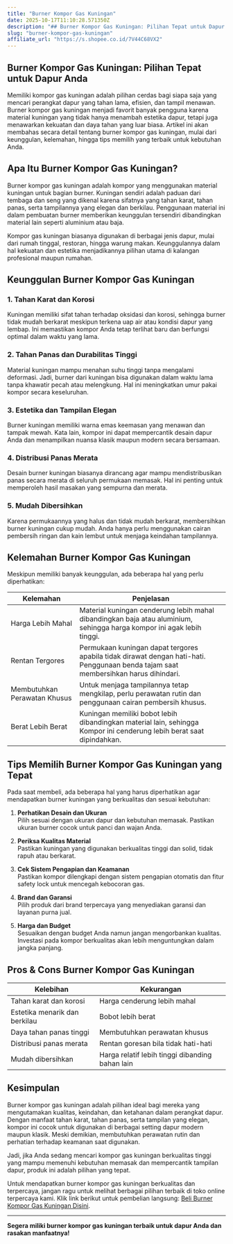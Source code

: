 ```yaml
---
title: "Burner Kompor Gas Kuningan"
date: 2025-10-17T11:10:28.571350Z
description: "## Burner Kompor Gas Kuningan: Pilihan Tepat untuk Dapur Anda..."
slug: "burner-kompor-gas-kuningan"
affiliate_url: "https://s.shopee.co.id/7V44C68VX2"
---
```

## Burner Kompor Gas Kuningan: Pilihan Tepat untuk Dapur Anda

Memiliki kompor gas kuningan adalah pilihan cerdas bagi siapa saja yang mencari perangkat dapur yang tahan lama, efisien, dan tampil menawan. Burner kompor gas kuningan menjadi favorit banyak pengguna karena material kuningan yang tidak hanya menambah estetika dapur, tetapi juga menawarkan kekuatan dan daya tahan yang luar biasa. Artikel ini akan membahas secara detail tentang burner kompor gas kuningan, mulai dari keunggulan, kelemahan, hingga tips memilih yang terbaik untuk kebutuhan Anda.

## Apa Itu Burner Kompor Gas Kuningan?

Burner kompor gas kuningan adalah kompor yang menggunakan material kuningan untuk bagian burner. Kuningan sendiri adalah paduan dari tembaga dan seng yang dikenal karena sifatnya yang tahan karat, tahan panas, serta tampilannya yang elegan dan berkilau. Penggunaan material ini dalam pembuatan burner memberikan keunggulan tersendiri dibandingkan material lain seperti aluminium atau baja.

Kompor gas kuningan biasanya digunakan di berbagai jenis dapur, mulai dari rumah tinggal, restoran, hingga warung makan. Keunggulannya dalam hal kekuatan dan estetika menjadikannya pilihan utama di kalangan profesional maupun rumahan.

## Keunggulan Burner Kompor Gas Kuningan

### 1. Tahan Karat dan Korosi

Kuningan memiliki sifat tahan terhadap oksidasi dan korosi, sehingga burner tidak mudah berkarat meskipun terkena uap air atau kondisi dapur yang lembap. Ini memastikan kompor Anda tetap terlihat baru dan berfungsi optimal dalam waktu yang lama.

### 2. Tahan Panas dan Durabilitas Tinggi

Material kuningan mampu menahan suhu tinggi tanpa mengalami deformasi. Jadi, burner dari kuningan bisa digunakan dalam waktu lama tanpa khawatir pecah atau melengkung. Hal ini meningkatkan umur pakai kompor secara keseluruhan.

### 3. Estetika dan Tampilan Elegan

Burner kuningan memiliki warna emas keemasan yang menawan dan tampak mewah. Kata lain, kompor ini dapat mempercantik desain dapur Anda dan menampilkan nuansa klasik maupun modern secara bersamaan.

### 4. Distribusi Panas Merata

Desain burner kuningan biasanya dirancang agar mampu mendistribusikan panas secara merata di seluruh permukaan memasak. Hal ini penting untuk memperoleh hasil masakan yang sempurna dan merata.

### 5. Mudah Dibersihkan

Karena permukaannya yang halus dan tidak mudah berkarat, membersihkan burner kuningan cukup mudah. Anda hanya perlu menggunakan cairan pembersih ringan dan kain lembut untuk menjaga keindahan tampilannya.

## Kelemahan Burner Kompor Gas Kuningan

Meskipun memiliki banyak keunggulan, ada beberapa hal yang perlu diperhatikan:

| Kelemahan | Penjelasan |
|--------------------|---------------------------------------------------------|
| Harga Lebih Mahal | Material kuningan cenderung lebih mahal dibandingkan baja atau aluminium, sehingga harga kompor ini agak lebih tinggi. |
| Rentan Tergores | Permukaan kuningan dapat tergores apabila tidak dirawat dengan hati-hati. Penggunaan benda tajam saat membersihkan harus dihindari. |
| Membutuhkan Perawatan Khusus | Untuk menjaga tampilannya tetap mengkilap, perlu perawatan rutin dan penggunaan cairan pembersih khusus. |
| Berat Lebih Berat | Kuningan memiliki bobot lebih dibandingkan material lain, sehingga Kompor ini cenderung lebih berat saat dipindahkan. |

## Tips Memilih Burner Kompor Gas Kuningan yang Tepat

Pada saat membeli, ada beberapa hal yang harus diperhatikan agar mendapatkan burner kuningan yang berkualitas dan sesuai kebutuhan:

1. **Perhatikan Desain dan Ukuran**  
Pilih sesuai dengan ukuran dapur dan kebutuhan memasak. Pastikan ukuran burner cocok untuk panci dan wajan Anda.

2. **Periksa Kualitas Material**  
Pastikan kuningan yang digunakan berkualitas tinggi dan solid, tidak rapuh atau berkarat.

3. **Cek Sistem Pengapian dan Keamanan**  
Pastikan kompor dilengkapi dengan sistem pengapian otomatis dan fitur safety lock untuk mencegah kebocoran gas.

4. **Brand dan Garansi**  
Pilih produk dari brand terpercaya yang menyediakan garansi dan layanan purna jual.

5. **Harga dan Budget**  
Sesuaikan dengan budget Anda namun jangan mengorbankan kualitas. Investasi pada kompor berkualitas akan lebih menguntungkan dalam jangka panjang.

## Pros & Cons Burner Kompor Gas Kuningan

| Kelebihan | Kekurangan |
|------------------------------|---------------------------------------------|
| Tahan karat dan korosi | Harga cenderung lebih mahal |
| Estetika menarik dan berkilau | Bobot lebih berat |
| Daya tahan panas tinggi | Membutuhkan perawatan khusus |
| Distribusi panas merata | Rentan goresan bila tidak hati-hati |
| Mudah dibersihkan | Harga relatif lebih tinggi dibanding bahan lain |

## Kesimpulan

Burner kompor gas kuningan adalah pilihan ideal bagi mereka yang mengutamakan kualitas, keindahan, dan ketahanan dalam perangkat dapur. Dengan manfaat tahan karat, tahan panas, serta tampilan yang elegan, kompor ini cocok untuk digunakan di berbagai setting dapur modern maupun klasik. Meski demikian, membutuhkan perawatan rutin dan perhatian terhadap keamanan saat digunakan.

Jadi, jika Anda sedang mencari kompor gas kuningan berkualitas tinggi yang mampu memenuhi kebutuhan memasak dan mempercantik tampilan dapur, produk ini adalah pilihan yang tepat.

Untuk mendapatkan burner kompor gas kuningan berkualitas dan terpercaya, jangan ragu untuk melihat berbagai pilihan terbaik di toko online terpercaya kami. Klik link berikut untuk pembelian langsung: [Beli Burner Kompor Gas Kuningan Disini](https://s.shopee.co.id/7V44C68VX2).

---

**Segera miliki burner kompor gas kuningan terbaik untuk dapur Anda dan rasakan manfaatnya!**